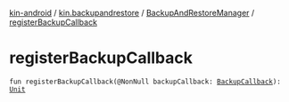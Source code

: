[kin-android](../../index.md) / [kin.backupandrestore](../index.md) / [BackupAndRestoreManager](index.md) / [registerBackupCallback](./register-backup-callback.md)

# registerBackupCallback

`fun registerBackupCallback(@NonNull backupCallback: `[`BackupCallback`](../-backup-callback/index.md)`): `[`Unit`](https://kotlinlang.org/api/latest/jvm/stdlib/kotlin/-unit/index.html)